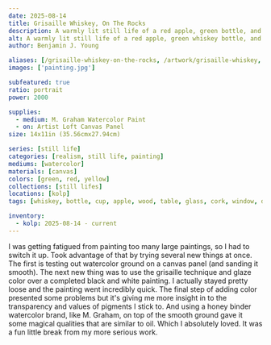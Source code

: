 ```yaml
---
date: 2025-08-14
title: Grisaille Whiskey, On The Rocks
description: A warmly lit still life of a red apple, green bottle, and glass of amber liquor, capturing the quiet elegance of light and shadow.
alt: A warmly lit still life of a red apple, green whiskey bottle, and glass of amber liquor, capturing the quiet elegance of light and shadow.
author: Benjamin J. Young

aliases: [/grisaille-whiskey-on-the-rocks, /artwork/grisaille-whiskey, /grisaille-whiskey]
images: ['painting.jpg']

subfeatured: true
ratio: portrait
power: 2000

supplies:
  - medium: M. Graham Watercolor Paint
  - on: Artist Loft Canvas Panel
size: 14x11in (35.56cmx27.94cm)

series: [still life]
categories: [realism, still life, painting]
mediums: [watercolor]
materials: [canvas]
colors: [green, red, yellow]
collections: [still lifes]
locations: [kolp]
tags: [whiskey, bottle, cup, apple, wood, table, glass, cork, window, dining, room, warm, rich, indoors]

inventory:
  - kolp: 2025-08-14 - current
---
```


I was getting fatigued from painting too many large paintings, so I had to switch it up. Took advantage of that by trying several new things at once. The first is testing out watercolor ground on a canvas panel (and sanding it smooth). The next new thing was to use the grisaille technique and glaze color over a completed black and white painting. I actually stayed pretty loose and the painting went incredibly quick. The final step of adding color presented some problems but it's giving me more insight in to the transparency and values of pigments I stick to. And using a honey binder watercolor brand, like M. Graham, on top of the smooth ground gave it some magical qualities that are similar to oil. Which I absolutely loved. It was a fun little break from my more serious work.

<!--more-->